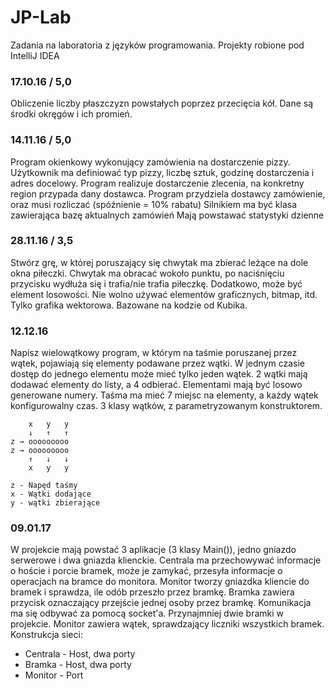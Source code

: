 # JP-Lab
Zadania na laboratoria z języków programowania. Projekty robione pod IntelliJ IDEA

### 17.10.16 / 5,0
Obliczenie liczby płaszczyzn powstałych poprzez przecięcia kół. Dane są środki okręgów i ich promień.

### 14.11.16 / 5,0
Program okienkowy wykonujący zamówienia na dostarczenie pizzy. Użytkownik ma definiować typ pizzy, liczbę sztuk, godzinę dostarczenia i adres docelowy.
Program realizuje dostarczenie zlecenia, na konkretny region przypada dany dostawca.
Program przydziela dostawcy zamówienie, oraz musi rozliczać (spóźnienie = 10% rabatu)
Silnikiem ma być klasa zawierająca bazę aktualnych zamówień
Mają powstawać statystyki dzienne

### 28.11.16 / 3,5
Stwórz grę, w której poruszający się chwytak ma zbierać leżące na dole okna piłeczki. Chwytak ma obracać wokoło punktu, po naciśnięciu przycisku wydłuża się i trafia/nie trafia piłeczkę. Dodatkowo, może być element losowości. Nie wolno używać elementów graficznych, bitmap, itd. Tylko grafika wektorowa. Bazowane na kodzie od Kubika.

### 12.12.16
Napisz wielowątkowy program, w którym na taśmie poruszanej przez wątek, pojawiają się elementy podawane przez wątki. W jednym czasie dostęp do jednego elementu może mieć tylko jeden wątek. 2 wątki mają dodawać elementy do listy, a 4 odbierać. Elementami mają być losowo generowane numery. Taśma ma mieć 7 miejsc na elementy, a każdy wątek konfigurowalny czas. 3 klasy wątków, z parametryzowanym konstruktorem.

	    x   y   y
	    ↓   ↑   ↑
    z → ooooooooo
    z → ooooooooo
        ↑   ↓   ↓
        x   y   y

    z - Napęd taśmy
    x - Wątki dodające
    y - wątki zbierające

### 09.01.17
W projekcie mają powstać 3 aplikacje (3 klasy Main()), jedno gniazdo serwerowe i dwa gniazda klienckie. Centrala ma przechowywać informacje o hoście i porcie bramek, może je zamykać, przesyła informacje o operacjach na bramce do monitora. Monitor tworzy gniazdka kliencie do bramek i sprawdza, ile odób przeszło przez bramkę. Bramka zawiera przycisk oznaczający przejście jednej osoby przez bramkę. Komunikacja ma się odbywać za pomocą socket'a. Przynajmniej dwie bramki w projekcie. Monitor zawiera wątek, sprawdzający liczniki wszystkich bramek. Konstrukcja sieci:
- Centrala - Host, dwa porty
- Bramka - Host, dwa porty
- Monitor - Port
